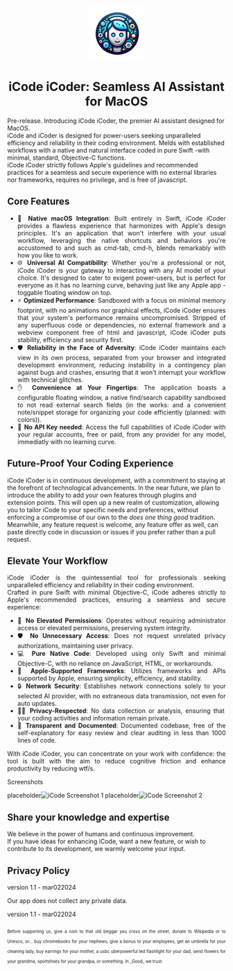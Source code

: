 <p align="center">
  <img src="https://raw.githubusercontent.com/Oil3/iCode-iCoder/oil3/iCode/Assets.xcassets/AppIcon.appiconset/icon%20256.png" height="128">
  <h1 align="center">iCode iCoder: Seamless AI Assistant for MacOS</h1>
</p>

Pre-release. 
Introducing iCode iCoder, the premier AI assistant designed for MacOS.  
iCode and iCoder is designed for power-users seeking unparalleled efficiency and reliability in their coding environment. 
Melds with established workflows with a native and natural interface coded in pure Swift -with minimal, standard, Objective-C functions.   
iCode iCoder strictly follows Apple's guidelines and recommended practices for a seamless and secure experience with no external libraries nor frameworks, requires no privilege, and is free of javascript.

## Core Features
<div align="justify">

- 🍏 **Native macOS Integration**: Built entirely in Swift, iCode iCoder provides a flawless experience that harmonizes with Apple's design principles. It's an application that won't interfere with your usual workflow, leveraging the native shortcuts and behaviors you're accustomed to and such as cmd-tab, cmd-h, blends remarkably with how you like to work.
- 🌐 **Universal AI Compatibility**: Whether you're a professional or not, iCode iCoder is your gateway to interacting with any AI model of your choice. It's designed to cater to exigent power-users, but is perfect for everyone as it has no learning curve, behaving just like any Apple app -toggable floating window on top.
- ⚡ **Optimized Performance**: Sandboxed with a focus on minimal memory footprint, with no animations nor graphical effects, iCode iCoder ensures that your system's performance remains uncompromised. Stripped of any superfluous code or dependencies, no external framework and a webview component free of html and javascript, iCode iCoder puts stability, efficiency and security first.
- 🛡️ **Reliability in the Face of Adversity**: iCode iCoder maintains each view in its own process, separated from your browser and integrated development environment, reducing instability in a contingency plan against bugs and crashes, ensuring that it won't interrupt your workflow with technical glitches.
- ✋ **Convenience at Your Fingertips**: The application boasts a configurable floating window, a native find/search capability sandboxed to not read external search fields (in the works: and a convenient note/snippet storage for organizing your code efficiently (planned: with colors)).
- 🔑 **No API Key needed**: Access the full capabilities of iCode iCoder with your regular accounts, free or paid, from any provider for any model, immediatly with no learning curve.
</div>

## Future-Proof Your Coding Experience

iCode iCoder is in continuous development, with a commitment to staying at the forefront of technological advancements. 
In the near future, we plan to introduce the ability to add your own features through plugins and extension points. This will open up a new realm of customization, allowing you to tailor iCode to your specific needs and preferences, without enforcing a compromise of our own to the _does one thing good_ tradition. 
Meanwhile, any feature request is welcome, any feature offer as well, can paste directly code in discussion or issues if you prefer rather than a pull request.

## Elevate Your Workflow
<div align="justify">

iCode iCoder is the quintessential tool for professionals seeking unparalleled efficiency and reliability in their coding environment.  
Crafted in pure Swift with minimal Objective-C, iCode adheres strictly to Apple's recommended practices, ensuring a seamless and secure experience:

- 🚫 **No Elevated Permissions**: Operates without requiring administrator access or elevated permissions, preserving system integrity.
- 🛡️ **No Unnecessary Access**: Does not request unrelated privacy authorizations, maintaining user privacy.
- 💻 **Pure Native Code**: Developed using only Swift and minimal Objective-C, with no reliance on JavaScript, HTML, or workarounds.
- 🍏 **Apple-Supported Frameworks**: Utilizes frameworks and APIs supported by Apple, ensuring simplicity, efficiency, and stability.
- 🔒 **Network Security**: Establishes network connections solely to your selected AI provider, with no extraneous data transmission, not even for auto updates.
- 🕵️‍♂️ **Privacy-Respected**: No data collection or analysis, ensuring that your coding activities and information remain private.
- 📖 **Transparent and Documented**: Documented codebase, free of the self-explanatory for easy review and clear auditing in less than 1000 lines of code. 

With iCode iCoder, you can concentrate on your work with confidence: the tool is built with the aim to reduce cognitive friction and enhance productivity by reducing wtf/s.
</div

## Screenshots

placeholder![iCode Screenshot 1](path/to/screenshot1.png)
placeholder![iCode Screenshot 2](path/to/screenshot2.png)

## Share your knowledge and expertise

We believe in the power of humans and continuous improvement.  
If you have ideas for enhancing iCode, want a new feature, or wish to contribute to its development, we warmly welcome your input. 

## Privacy Policy

version 1.1 - mar022024

Our app does not collect any private data.

version 1.1 - mar022024  
<div align="justify">
<sub><sub>
Before supporting us, give a coin to that old beggar you cross on the street, donate to Wikipedia or to Unesco, or... buy chromebooks for your nephews, give a bonus to your employees, get an umbrella for your cleaning lady, buy earrings for your mother, a usbc uberpowerful led flashlight for your dad, send flowers for your grandma, sportshoes for your grandpa, or something. In _Good_ we trust. </sub></sub>
</div>
